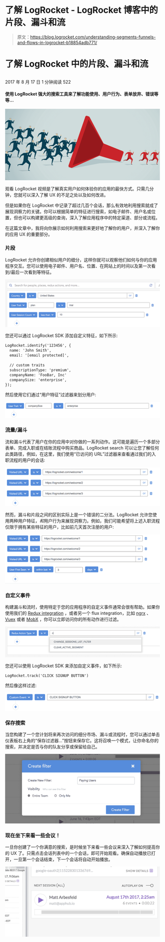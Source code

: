 # 了解 LogRocket - LogRocket 博客中的片段、漏斗和流

> 原文：<https://blog.logrocket.com/understanding-segments-funnels-and-flows-in-logrocket-b18854adb771/>

# 了解 LogRocket 中的片段、漏斗和流

## 

2017 年 8 月 17 日 1 分钟阅读 522

#### 使用 LogRocket 强大的搜索工具来了解功能使用、用户行为、表单放弃、错误等等…

![](img/22a33bfef8591fb08dfdcf0fbb21f816.png)

观看 LogRocket 视频是了解真实用户如何体验你的应用的最快方式。只需几分钟，您就可以深入了解 UX 的不足之处以及如何改进。

但是如果你在 LogRocket 中记录了超过几百个会话，那么有效地利用搜索就成了展现洞察力的关键。你可以根据简单的特征进行搜索，如电子邮件、用户名或位置，但也可以构建更高级的查询，深入了解应用程序中的特定渠道、部分或流程。

在这篇文章中，我将向你展示如何利用搜索来更好地了解你的用户，并深入了解你的应用 UX 的重要部分。

### 片段

LogRocket 允许你创建相似用户的细分，这样你就可以观察他们如何与你的应用程序交互。您可以使用电子邮件、用户名、位置、在网站上的时间以及第一次看到/最后一次看到等特征。

![](img/39fb645254bb5716359e875f919d7799.png)

您还可以通过 LogRocket SDK 添加自定义特征，如下所示:

```
LogRocket.identify('123456', {
  name: 'John Smith',
  email: '[email protected]',

  // custom traits
  subscriptionType: 'premium',
  companyName: 'FooBar, Inc'
  companySize: 'enterprise',
});
```

然后使用它们通过“用户特征”过滤器来划分用户:

![](img/482f6cda6351e3d728233cd264c7e561.png)

### 流量/漏斗

流和漏斗代表了用户在你的应用中对你做的一系列动作。这可能是遍历一个多部分表单、完成入职或在结账流程中购买商品。LogRocket search 可以让您了解任何此类路径，例如，在这里，我们使用“已访问的 URL”过滤器来查看通过我们的入职流程的用户的会话:

![](img/9a5ab813fda07bc61aa32cd6dee957ba.png)

然而，漏斗和片段之间的区别实际上是一个错误的二分法。LogRocket 允许您使用两种用户特征，*和*用户行为来展现洞察力。例如，我们可能希望将上述入职流程仅限于拥有某些特征的用户，比如前几天首次注册的用户:

![](img/52737d75cf42829a0e43889f8b77ccd3.png)

### 自定义事件

构建漏斗和流时，使用特定于您的应用程序的自定义事件通常会很有帮助。如果你使用我们的 [Redux integration](https://docs.logrocket.com/docs/redux-middleware) ，或者另一个 flux integration，比如 [ngrx](https://docs.logrocket.com/docs/ngrx-middleware) 、 [Vuex](https://docs.logrocket.com/docs/vuex-plugin) 或者 [MobX](https://docs.logrocket.com/docs/mobx-plugin) ，你可以立即访问你的所有动作进行过滤。

![](img/318b01b72ae823ccb6e095ae1d7bcc2c.png)

您还可以使用 LogRocket SDK 来添加自定义事件，如下所示:

```
LogRocket.track('CLICK SIGNUP BUTTON')
```

然后像这样过滤:

![](img/d0fb0d0ae490ca886377b908d6e53e64.png)

### 保存搜索

当您构建了一个您计划将来再次访问的细分市场、漏斗或流程时，您可以通过单击仪表板右上角的“保存过滤器…”按钮来保存它。这将召唤一个模式，让你命名你的搜索，并决定是否与你的队友分享或保留给自己。

![](img/f1929776af231badb78701180b44b4c6.png)

### 现在坐下来看一些会议！

一旦你创建了一个你满意的搜索，是时候坐下来看一些会议来深入了解如何提高你的 UX 了。只需点击会话列表中的一个会话，即可开始观看。确保自动播放已打开，一旦第一个会话结束，下一个会话将自动开始播放。

![](img/4f7f31e097df6931d8d1de66304e1603.png)